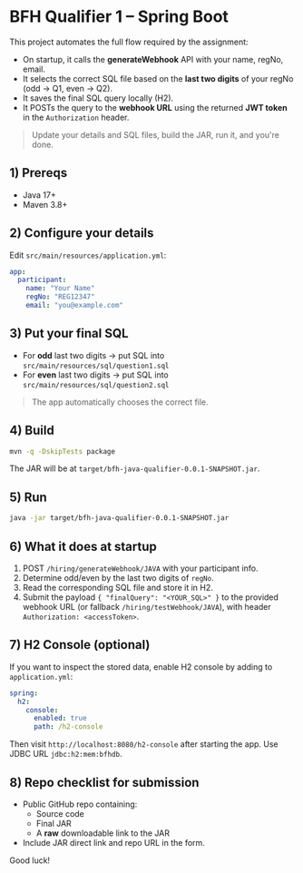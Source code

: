 # BFH Qualifier 1 – Spring Boot

This project automates the full flow required by the assignment:

- On startup, it calls the **generateWebhook** API with your name, regNo, email.
- It selects the correct SQL file based on the **last two digits** of your regNo (odd → Q1, even → Q2).
- It saves the final SQL query locally (H2).
- It POSTs the query to the **webhook URL** using the returned **JWT token** in the `Authorization` header.

> Update your details and SQL files, build the JAR, run it, and you're done.

## 1) Prereqs
- Java 17+
- Maven 3.8+

## 2) Configure your details
Edit `src/main/resources/application.yml`:

```yaml
app:
  participant:
    name: "Your Name"
    regNo: "REG12347"
    email: "you@example.com"
```

## 3) Put your final SQL
- For **odd** last two digits → put SQL into `src/main/resources/sql/question1.sql`
- For **even** last two digits → put SQL into `src/main/resources/sql/question2.sql`

> The app automatically chooses the correct file.

## 4) Build
```bash
mvn -q -DskipTests package
```

The JAR will be at `target/bfh-java-qualifier-0.0.1-SNAPSHOT.jar`.

## 5) Run
```bash
java -jar target/bfh-java-qualifier-0.0.1-SNAPSHOT.jar
```

## 6) What it does at startup
1. POST `/hiring/generateWebhook/JAVA` with your participant info.
2. Determine odd/even by the last two digits of `regNo`.
3. Read the corresponding SQL file and store it in H2.
4. Submit the payload `{ "finalQuery": "<YOUR_SQL>" }` to the provided webhook URL (or fallback `/hiring/testWebhook/JAVA`), with header `Authorization: <accessToken>`.

## 7) H2 Console (optional)
If you want to inspect the stored data, enable H2 console by adding to `application.yml`:

```yaml
spring:
  h2:
    console:
      enabled: true
      path: /h2-console
```

Then visit `http://localhost:8080/h2-console` after starting the app. Use JDBC URL `jdbc:h2:mem:bfhdb`.

## 8) Repo checklist for submission
- Public GitHub repo containing:
  - Source code
  - Final JAR
  - A **raw** downloadable link to the JAR
- Include JAR direct link and repo URL in the form.

Good luck!
